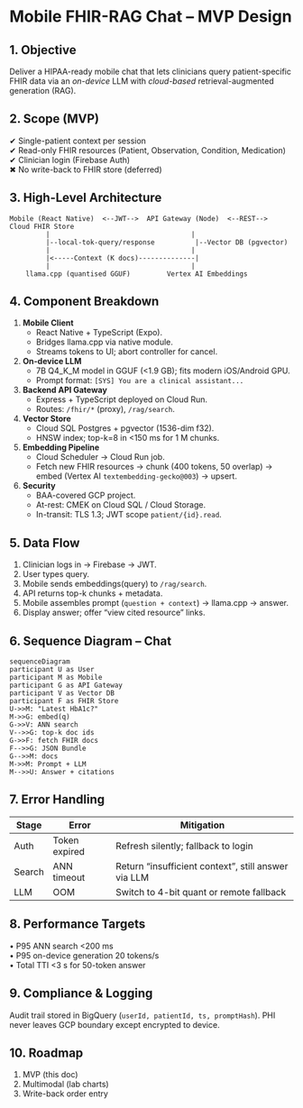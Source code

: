 # Mobile FHIR-RAG Chat – MVP Design

## 1. Objective
Deliver a HIPAA-ready mobile chat that lets clinicians query patient-specific
FHIR data via an *on-device* LLM with *cloud-based* retrieval-augmented
generation (RAG).

## 2. Scope (MVP)
✔ Single-patient context per session  
✔ Read-only FHIR resources (Patient, Observation, Condition, Medication)  
✔ Clinician login (Firebase Auth)  
✖ No write-back to FHIR store (deferred)  

## 3. High-Level Architecture
```
Mobile (React Native)  <--JWT-->  API Gateway (Node)  <--REST-->  Cloud FHIR Store
         |                                   |
         |--local-tok-query/response          |--Vector DB (pgvector)
         |                                   |
         |<-----Context (K docs)--------------|
         |                                   |
    llama.cpp (quantised GGUF)         Vertex AI Embeddings
```

## 4. Component Breakdown
1. **Mobile Client**
   - React Native + TypeScript (Expo).
   - Bridges llama.cpp via native module.
   - Streams tokens to UI; abort controller for cancel.
2. **On-device LLM**
   - 7B Q4_K_M model in GGUF (<1.9 GB); fits modern iOS/Android GPU.
   - Prompt format: `[SYS] You are a clinical assistant...`
3. **Backend API Gateway**
   - Express + TypeScript deployed on Cloud Run.
   - Routes: `/fhir/*` (proxy), `/rag/search`.
4. **Vector Store**
   - Cloud SQL Postgres + pgvector (1536-dim f32).
   - HNSW index; top-k=8 in <150 ms for 1 M chunks.
5. **Embedding Pipeline**
   - Cloud Scheduler → Cloud Run job.
   - Fetch new FHIR resources → chunk (400 tokens, 50 overlap) →
     embed (Vertex AI `textembedding-gecko@003`) → upsert.
6. **Security**
   - BAA-covered GCP project.
   - At-rest: CMEK on Cloud SQL / Cloud Storage.
   - In-transit: TLS 1.3; JWT scope `patient/{id}.read`.

## 5. Data Flow
1. Clinician logs in → Firebase → JWT.
2. User types query.
3. Mobile sends embeddings(query) to `/rag/search`.
4. API returns top-k chunks + metadata.
5. Mobile assembles prompt (`question + context`) → llama.cpp → answer.
6. Display answer; offer “view cited resource” links.

## 6. Sequence Diagram – Chat
```mermaid
sequenceDiagram
participant U as User
participant M as Mobile
participant G as API Gateway
participant V as Vector DB
participant F as FHIR Store
U->>M: "Latest HbA1c?"
M->>G: embed(q)
G->>V: ANN search
V-->>G: top-k doc ids
G->>F: fetch FHIR docs
F-->>G: JSON Bundle
G-->>M: docs
M->>M: Prompt + LLM
M-->>U: Answer + citations
```

## 7. Error Handling
| Stage | Error | Mitigation |
|-------|-------|------------|
| Auth  | Token expired | Refresh silently; fallback to login |
| Search | ANN timeout | Return “insufficient context”, still answer via LLM |
| LLM    | OOM | Switch to 4-bit quant or remote fallback |

## 8. Performance Targets
• P95 ANN search <200 ms  
• P95 on-device generation 20 tokens/s  
• Total TTI <3 s for 50-token answer  

## 9. Compliance & Logging
Audit trail stored in BigQuery (`userId, patientId, ts, promptHash`).
PHI never leaves GCP boundary except encrypted to device.

## 10. Roadmap
1. MVP (this doc)  
2. Multimodal (lab charts)  
3. Write-back order entry  
